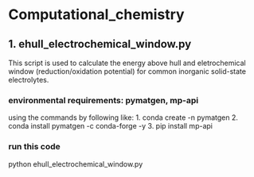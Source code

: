 # Computational_chemistry

## 1. ehull_electrochemical_window.py
This script is used to calculate the energy above hull and eletrochemical window (reduction/oxidation potential) for common inorganic solid-state electrolytes.

### environmental requirements: pymatgen, mp-api
using the commands by following like: 1. conda create -n pymatgen 2. conda install pymatgen -c conda-forge -y 3. pip install mp-api

### run this code
python ehull_electrochemical_window.py


